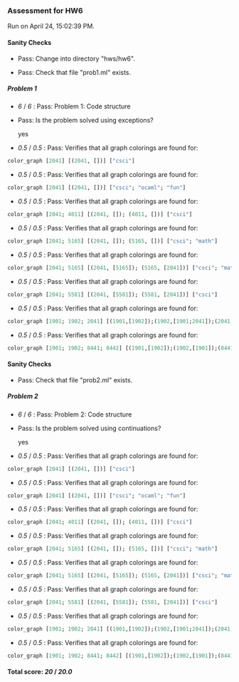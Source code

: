 ### Assessment for HW6

Run on April 24, 15:02:39 PM.

#### Sanity Checks

+ Pass: Change into directory "hws/hw6".

+ Pass: Check that file "prob1.ml" exists.

##### Problem 1

+  _6_ / _6_ : Pass: Problem 1: Code structure

    

+ Pass: Is the problem solved using exceptions?

    yes

+  _0.5_ / _0.5_ : Pass: Verifies that all graph colorings are found for:
  ```ocaml
  color_graph [2041] [(2041, [])] ["csci"]
  ```

+  _0.5_ / _0.5_ : Pass: Verifies that all graph colorings are found for:
  ```ocaml
  color_graph [2041] [(2041, [])] ["csci"; "ocaml"; "fun"]
  ```

+  _0.5_ / _0.5_ : Pass: Verifies that all graph colorings are found for:
  ```ocaml
  color_graph [2041; 4011] [(2041, []); (4011, [])] ["csci"]
  ```

+  _0.5_ / _0.5_ : Pass: Verifies that all graph colorings are found for:
  ```ocaml
  color_graph [2041; 5165] [(2041, []); (5165, [])] ["csci"; "math"]
  ```

+  _0.5_ / _0.5_ : Pass: Verifies that all graph colorings are found for:
  ```ocaml
  color_graph [2041; 5165] [(2041, [5165]); (5165, [2041])] ["csci"; "math"]
  ```

+  _0.5_ / _0.5_ : Pass: Verifies that all graph colorings are found for:
  ```ocaml
  color_graph [2041; 5581] [(2041, [5581]); (5581, [2041])] ["csci"]
  ```

+  _0.5_ / _0.5_ : Pass: Verifies that all graph colorings are found for:
  ```ocaml
  color_graph [1901; 1902; 2041] [(1901,[1902]);(1902,[1901;2041]);(2041,[1902])] ["csci";"scheme"]
  ```

+  _0.5_ / _0.5_ : Pass: Verifies that all graph colorings are found for:
  ```ocaml
  color_graph [1901; 1902; 8441; 8442] [(1901,[1902]);(1902,[1901]);(8441,[8442]);(8442,[8441])] ["csci";"math"]
  ```

#### Sanity Checks

+ Pass: Check that file "prob2.ml" exists.

##### Problem 2

+  _6_ / _6_ : Pass: Problem 2: Code structure

    

+ Pass: Is the problem solved using continuations?

    yes

+  _0.5_ / _0.5_ : Pass: Verifies that all graph colorings are found for:
  ```ocaml
  color_graph [2041] [(2041, [])] ["csci"]
  ```

+  _0.5_ / _0.5_ : Pass: Verifies that all graph colorings are found for:
  ```ocaml
  color_graph [2041] [(2041, [])] ["csci"; "ocaml"; "fun"]
  ```

+  _0.5_ / _0.5_ : Pass: Verifies that all graph colorings are found for:
  ```ocaml
  color_graph [2041; 4011] [(2041, []); (4011, [])] ["csci"]
  ```

+  _0.5_ / _0.5_ : Pass: Verifies that all graph colorings are found for:
  ```ocaml
  color_graph [2041; 5165] [(2041, []); (5165, [])] ["csci"; "math"]
  ```

+  _0.5_ / _0.5_ : Pass: Verifies that all graph colorings are found for:
  ```ocaml
  color_graph [2041; 5165] [(2041, [5165]); (5165, [2041])] ["csci"; "math"]
  ```

+  _0.5_ / _0.5_ : Pass: Verifies that all graph colorings are found for:
  ```ocaml
  color_graph [2041; 5581] [(2041, [5581]); (5581, [2041])] ["csci"]
  ```

+  _0.5_ / _0.5_ : Pass: Verifies that all graph colorings are found for:
  ```ocaml
  color_graph [1901; 1902; 2041] [(1901,[1902]);(1902,[1901;2041]);(2041,[1902])] ["csci";"scheme"]
  ```

+  _0.5_ / _0.5_ : Pass: Verifies that all graph colorings are found for:
  ```ocaml
  color_graph [1901; 1902; 8441; 8442] [(1901,[1902]);(1902,[1901]);(8441,[8442]);(8442,[8441])] ["csci";"math"]
  ```

#### Total score: _20_ / _20.0_

